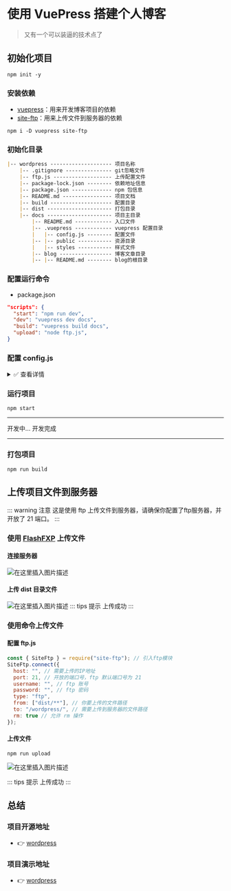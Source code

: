 # 使用 VuePress 搭建个人博客

> 又有一个可以装逼的技术点了

## 初始化项目

```Basic
npm init -y
```

### 安装依赖

* [vuepress](https://vuepress.vuejs.org/zh/)：用来开发博客项目的依赖
* [site-ftp](https://github.com/wangzhiguoengineer/site-ftp)：用来上传文件到服务器的依赖

```Basic
npm i -D vuepress site-ftp
```

### 初始化目录

```Markdown
|-- wordpress -------------------- 项目名称
    |-- .gitignore --------------- git忽略文件
    |-- ftp.js ------------------- 上传配置文件
    |-- package-lock.json -------- 依赖地址信息
    |-- package.json ------------- npm 包信息
    |-- README.md ---------------- 项目文档
    |-- build -------------------- 配置目录
    |-- dist --------------------- 打包目录
    |-- docs --------------------- 项目主目录
        |-- README.md ------------ 入口文件
        |-- .vuepress ------------ vuepress 配置目录
        |   |-- config.js -------- 配置文件
        |-- |-- public ----------- 资源目录
        |   |-- styles ----------- 样式文件
        |-- blog ----------------- 博客文章目录
        |-- |-- README.md -------- blog的根目录
```

### 配置运行命令

* package.json

```JSON
"scripts": {
  "start": "npm run dev",
  "dev": "vuepress dev docs",
  "build": "vuepress build docs",
  "upload": "node ftp.js",
}
```

### 配置 config.js

<details>
<summary>&#x2705; 查看详情</summary>

```JavaScript
const articleNum = 15; // 文章数量
// 目录配置
const children = Array.from(new Array(articleNum), (_, i) => (i < 10 ? "0" + i : String(i))); // 初始化

// 配置文件
const themeConfig = {
  logo: "/logo.svg",
  search: false,
  smoothScroll: true,
  nav: [
    {
      text: "首页",
      link: "/"
    },
    {
      text: "博客",
      ariaLabel: "博客菜单",
      items: [
        {
          text: "我的博客",
          link: "/blog/"
        },
        {
          text: "CSDN",
          link: "https://blog.csdn.net/biao_feng",
          target: "_blank"
        }
      ]
    },
    {
      text: "Github",
      link: "https://github.com/biaov/wordpress",
      target: "_blank"
    }
  ],
  sidebar: {
    "/blog/": [
      {
        title: "首页",
        path: "/"
      },
      {
        title: "博文",
        path: "/blog/",
        collapsable: false,
        sidebarDepth: 3,
        children
      }
    ]
  }
};

// 配置
const config = {
  base: "/",
  title: "个人博客",
  description: "这是我用 VuePress 搭建的个人博客！",
  dest: "dist",
  head: [["link", { rel: "icon", href: "/logo.png" }]],
  host: "127.0.0.1",
  port: "8888",
  themeConfig:themeConfig,
};

module.exports = config;

```

</details>

### 运行项目

```Basic
npm start
```

---

开发中...
开发完成

---

### 打包项目

```Basic
npm run build
```

## 上传项目文件到服务器

::: warning 注意
这是使用 ftp 上传文件到服务器，请确保你配置了ftp服务器，并开放了 21 端口。
:::

### 使用 [FlashFXP](https://www.flashfxp.com/) 上传文件

#### 连接服务器

![在这里插入图片描述](https://img-blog.csdnimg.cn/20201031110737424.png?x-oss-process=image/watermark,type_ZmFuZ3poZW5naGVpdGk,shadow_10,text_aHR0cHM6Ly9ibG9nLmNzZG4ubmV0L2JpYW9fZmVuZw==,size_16,color_FFFFFF,t_70#pic_center)

#### 上传 dist 目录文件

![在这里插入图片描述](https://img-blog.csdnimg.cn/20201031110906547.png?x-oss-process=image/watermark,type_ZmFuZ3poZW5naGVpdGk,shadow_10,text_aHR0cHM6Ly9ibG9nLmNzZG4ubmV0L2JpYW9fZmVuZw==,size_16,color_FFFFFF,t_70#pic_center)
::: tips 提示
上传成功
:::

### 使用命令上传文件

#### 配置 ftp.js

```JavaScript
const { SiteFtp } = require("site-ftp"); // 引入ftp模块
SiteFtp.connect({
  host: "", // 需要上传的IP地址
  port: 21, // 开放的端口号，ftp 默认端口号为 21
  username: "", // ftp 账号
  password: "", // ftp 密码
  type: "ftp",
  from: ["dist/**"], // 你要上传的文件路径
  to: "/wordpress/", // 需要上传到服务器的文件路径
  rm: true // 允许 rm 操作
});

```

#### 上传文件

```Basic
npm run upload
```

![在这里插入图片描述](https://img-blog.csdnimg.cn/20201031112618184.png#pic_center)

::: tips 提示
上传成功
:::

## 总结

### 项目开源地址

* &#x1F449; [wordpress](https://github.com/biaov/wordpress)

### 项目演示地址

* &#x1F449; [wordpress](http://wordpress.biaov.cn/)
